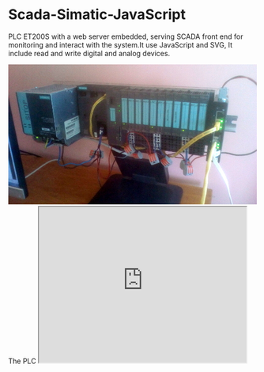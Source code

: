 # Scada-Simatic-JavaScript
PLC ET200S with a web server embedded, serving SCADA front end for monitoring and interact with the system.It use JavaScript and SVG, It include read and write digital and analog devices. 


<html>
<head></head>
<body>
<img src="PLC.jpg" alt="SCADA-plc-simatic-ET200S"> 
The PLC  
<iframe width="420" height="315"
src="https://www.youtube.com/embed/tgbNymZ7vqY">
</iframe> 
  
</body>  
</tml>
